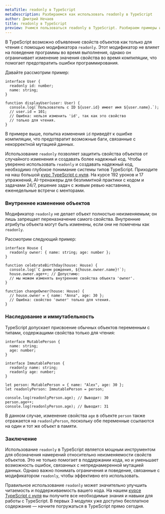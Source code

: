 ```yaml
---
metaTitle: readonly в TypeScript
metaDescription: Разбираемся как использовать readonly в TypeScript
author: Дмитрий Нечаев
title: readonly в TypeScript
preview: Учимся пользоваться readonly в TypeScript. Разбираем примеры использования
---
```


В TypeScript возможно объявление свойств объектов как только для чтения с помощью модификатора `readonly`. Этот модификатор не влияет на поведение программы во время выполнения, однако он ограничивает изменение значения свойства во время компиляции, что помогает предотвратить ошибки программирования.

Давайте рассмотрим пример:

```tsx
interface User {
  readonly id: number;
  name: string;
}

function displayUser(user: User) {
  console.log(`Пользователь с ID ${user.id} имеет имя ${user.name}.`);
  // user.id = 101; 
  // Ошибка: нельзя изменить 'id', так как это свойство 
  // только для чтения.
}

```

В примере выше, попытка изменения `id` приведёт к ошибке компиляции, что предотвратит возможные баги, связанные с некорректной мутацией данных.

Использование `readonly` позволяет защитить свойства объектов от случайного изменения и создавать более надежный код. Чтобы уверенно использовать `readonly` и создавать надежный код, необходимо глубокое понимание системы типов TypeScript. Приходите на наш большой [курс TypeScript с нуля](https://purpleschool.ru/course/typescript?utm_source=knowledgebase&utm_medium=text&utm_campaign=readonly-v-typescript). На курсе 192 уроков и 17 упражнений, AI-тренажеры для безлимитной практики с кодом и задачами 24/7, решение задач с живым ревью наставника, еженедельные встречи с менторами.

### Внутреннее изменение объектов

Модификатор `readonly` не делает объект полностью неизменяемым; он лишь запрещает переназначение самого свойства. Внутренние атрибуты объекта могут быть изменены, если они не помечены как `readonly`.

Рассмотрим следующий пример:

```tsx
interface House {
  readonly owner: { name: string; age: number };
}

function celebrateBirthday(house: House) {
  console.log(`С днем рождения, ${house.owner.name}!`);
  house.owner.age++; // Допустимо: 
  // мы можем изменять внутренние свойства объекта 'owner'.
}

function changeOwner(house: House) {
  // house.owner = { name: "Anna", age: 30 }; 
  // Ошибка: свойство 'owner' только для чтения.
}

```

### Наследование и иммутабельность

TypeScript допускает присвоение обычных объектов переменным с типами, содержащими свойства только для чтения:

```tsx
interface MutablePerson {
  name: string;
  age: number;
}

interface ImmutablePerson {
  readonly name: string;
  readonly age: number;
}

let person: MutablePerson = { name: "Alex", age: 30 };
let readonlyPerson: ImmutablePerson = person;

console.log(readonlyPerson.age); // Выводит: 30
person.age++;
console.log(readonlyPerson.age); // Выводит: 31

```

В данном случае, изменение свойства `age` в объекте `person` также отражается на `readonlyPerson`, поскольку обе переменные ссылаются на один и тот же объект в памяти.

### Заключение

Использование `readonly` в TypeScript является мощным инструментом для обозначения намерений относительно неизменяемости свойств объектов. Это не только помогает в поддержании кода, но и уменьшает возможность ошибок, связанных с непреднамеренной мутацией данных. Однако важно понимать ограничения и поведение, связанные с модификатором `readonly`, чтобы эффективно его использовать.

Правильное использование `readonly` может значительно улучшить читаемость и поддерживаемость вашего кода. На нашем [курсе TypeScript с нуля](https://purpleschool.ru/course/typescript?utm_source=knowledgebase&utm_medium=text&utm_campaign=readonly-v-typescript) вы получите все необходимые знания и навыки для работы с TypeScript. В первых 3 модулях уже доступно бесплатное содержание — начните погружаться в TypeScript прямо сегодня.
